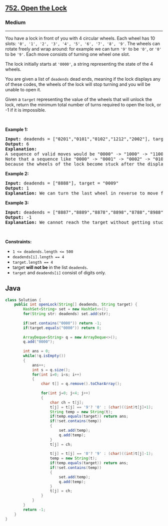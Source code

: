 <h2><a href="https://leetcode.com/problems/open-the-lock/">752. Open the Lock</a></h2><h3>Medium</h3><hr><div><p>You have a lock in front of you with 4 circular wheels. Each wheel has 10 slots: <code>'0', '1', '2', '3', '4', '5', '6', '7', '8', '9'</code>. The wheels can rotate freely and wrap around: for example we can turn <code>'9'</code> to be <code>'0'</code>, or <code>'0'</code> to be <code>'9'</code>. Each move consists of turning one wheel one slot.</p>

<p>The lock initially starts at <code>'0000'</code>, a string representing the state of the 4 wheels.</p>

<p>You are given a list of <code>deadends</code> dead ends, meaning if the lock displays any of these codes, the wheels of the lock will stop turning and you will be unable to open it.</p>

<p>Given a <code>target</code> representing the value of the wheels that will unlock the lock, return the minimum total number of turns required to open the lock, or -1 if it is impossible.</p>

<p>&nbsp;</p>
<p><strong class="example">Example 1:</strong></p>

<pre><strong>Input:</strong> deadends = ["0201","0101","0102","1212","2002"], target = "0202"
<strong>Output:</strong> 6
<strong>Explanation:</strong> 
A sequence of valid moves would be "0000" -&gt; "1000" -&gt; "1100" -&gt; "1200" -&gt; "1201" -&gt; "1202" -&gt; "0202".
Note that a sequence like "0000" -&gt; "0001" -&gt; "0002" -&gt; "0102" -&gt; "0202" would be invalid,
because the wheels of the lock become stuck after the display becomes the dead end "0102".
</pre>

<p><strong class="example">Example 2:</strong></p>

<pre><strong>Input:</strong> deadends = ["8888"], target = "0009"
<strong>Output:</strong> 1
<strong>Explanation:</strong> We can turn the last wheel in reverse to move from "0000" -&gt; "0009".
</pre>

<p><strong class="example">Example 3:</strong></p>

<pre><strong>Input:</strong> deadends = ["8887","8889","8878","8898","8788","8988","7888","9888"], target = "8888"
<strong>Output:</strong> -1
<strong>Explanation:</strong> We cannot reach the target without getting stuck.
</pre>

<p>&nbsp;</p>
<p><strong>Constraints:</strong></p>

<ul>
	<li><code>1 &lt;= deadends.length &lt;= 500</code></li>
	<li><code>deadends[i].length == 4</code></li>
	<li><code>target.length == 4</code></li>
	<li>target <strong>will not be</strong> in the list <code>deadends</code>.</li>
	<li><code>target</code> and <code>deadends[i]</code> consist of digits only.</li>
</ul>
</div>

## Java
```java
class Solution {
    public int openLock(String[] deadends, String target) {
        HashSet<String> set = new HashSet<>();
        for(String str: deadends) set.add(str);
        
        if(set.contains("0000")) return -1;
        if(target.equals("0000")) return 0;
        
        ArrayDeque<String> q = new ArrayDeque<>();
        q.add("0000");
            
        int ans = 0;
        while(!q.isEmpty())
        {
            ans++;
            int s = q.size();
            for(int i=0; i<s; i++)
            {
                char t[] = q.remove().toCharArray();
                
                for(int j=0; j<4; j++)
                {
                    char ch = t[j];
                    t[j] = t[j] == '9'? '0' : (char)((int)t[j]+1);
                    String temp = new String(t);
                    if(temp.equals(target)) return ans;
                    if(!set.contains(temp))
                    {
                        set.add(temp);
                        q.add(temp);
                    }
                    t[j] = ch;
                    
                    t[j] = t[j] == '0'? '9' : (char)((int)t[j]-1);
                    temp = new String(t);
                    if(temp.equals(target)) return ans;
                    if(!set.contains(temp))
                    {
                        set.add(temp);
                        q.add(temp);
                    }
                    t[j] = ch;
                }
            }
        }
        return -1;
    }
}
```
